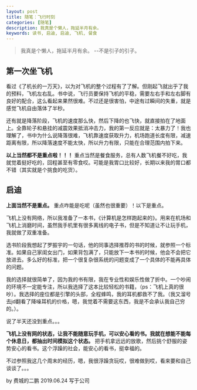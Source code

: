 ```yaml
---
layout: post
title: 随笔：飞行时刻
categories: [随笔]
description: 我真是个懒人，拖延半月有余。
keywords: 读书, 启迪, 启迪, 飞机, 餐食
---
```


> 我真是个懒人，拖延半月有余。 --不是引子的引子。

## 第一次坐飞机

看过《了机长的一万天》，以为对飞机的整个过程有了了解。但刚起飞就出乎了我的预料，飞机左右乱。书中说，飞行员要保持飞机的平稳，需要左右手和左右脚有良好的配合，这么看起来果然很难。不过还是很害怕，中途有过瞬间的失重，就是感觉飞机自由落体了半秒。

还有就是降落阶段，飞机的速度那么快，然后下降的也飞快，就直接拍在了地面上。全靠轮子和悬挂的减震效果抵消冲击力，我的第一反应就是：太暴力了！我也理解了，书中为什么说降落很难，飞机靠速度获取升力，机场跑道长度有限，减速距离有限，所以降落速度不能太快，所以升力有限，只能在合理范围内拍下来。

**以上当然都不是重点啦！！！** 重点当然是餐食服务，总有人数飞机餐不好吃，我就觉着挺好吃的，回程甚至有零食哎。可能是我胃口比较好，长期以来我的胃口都不错（其实就是个挑食的吃货）。

## 启迪

**上面当然不是重点。** 重点咋能是吃呢（虽然也很重要）！以下是重点。

飞机上没有网络，所以我准备了一本书，《计算机是怎样跑起来的》。用来在机场和飞机上消磨时间，虽然我手机里有很多离线的电子书，但是不知道让不让玩手机，我就做了双重准备。

选书阶段我想起了罗振宇的一句话，他的同事选择推荐的书的时候，就参照一个标准。如果自己家闺女出门，如果背包满了，只能放下一本书的时候，他会不会把它放进去。多么好的标准，把一个很复杂很系统的问题变成了一个具体的不能再具体的问题。

我的选择就很简单了，因为我的书有限，我在专业性和娱乐性做了折中。一个吵闹的环境不一定能专注，所以我选择了这本比较轻松的书籍，（ps：飞机上真的很吵）。我选择的座位都是引擎的头部，全程蜂鸣，我的耳机都救不了我。（我又溜号去jd翻看了降噪耳机的价格，嗯，我觉着不需要这东西，我是不会承认我自己穷的。）。

说了半天还没到重点。。。

**飞机上没有网的状态，让我不能随意玩手机，可以安心看的书。我就在想能不能每个休息日，都抽出时间模拟这个状态。** 把手机拿远远的放歌，然后挑个舒服的姿势安心的看书。这个浮躁的社会，能安心的看书，挺幸福的。

不过参照我这几个周末的经历，嗯，我很浮躁贪玩哎，很难做到哎，看来要和自己谈谈了。。。

by 费城的二鹏 2019.06.24 写于公司
